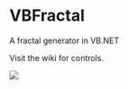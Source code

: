 # VBFractal
A fractal generator in VB.NET

Visit the wiki for controls.

![](https://www.dropbox.com/s/9p14xmn94olq176/screenshot.png?dl=1)
